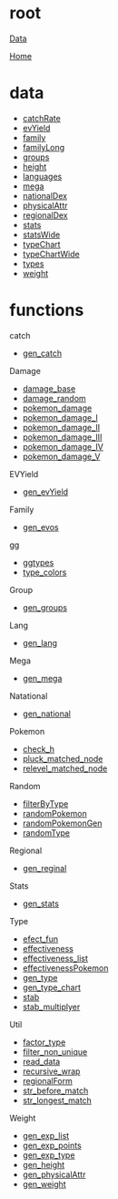 # root
[Data](https://github.com/zekrom-vale/ZekDex/wiki/Data)

[Home](https://github.com/zekrom-vale/ZekDex/wiki/Home)

# data
- [catchRate](https://github.com/zekrom-vale/ZekDex/wiki/catchRate)
- [evYield](https://github.com/zekrom-vale/ZekDex/wiki/evYield)
- [family](https://github.com/zekrom-vale/ZekDex/wiki/family)
- [familyLong](https://github.com/zekrom-vale/ZekDex/wiki/familyLong)
- [groups](https://github.com/zekrom-vale/ZekDex/wiki/groups)
- [height](https://github.com/zekrom-vale/ZekDex/wiki/height)
- [languages](https://github.com/zekrom-vale/ZekDex/wiki/languages)
- [mega](https://github.com/zekrom-vale/ZekDex/wiki/mega)
- [nationalDex](https://github.com/zekrom-vale/ZekDex/wiki/nationalDex)
- [physicalAttr](https://github.com/zekrom-vale/ZekDex/wiki/physicalAttr)
- [regionalDex](https://github.com/zekrom-vale/ZekDex/wiki/regionalDex)
- [stats](https://github.com/zekrom-vale/ZekDex/wiki/stats)
- [statsWide](https://github.com/zekrom-vale/ZekDex/wiki/statsWide)
- [typeChart](https://github.com/zekrom-vale/ZekDex/wiki/typeChart)
- [typeChartWide](https://github.com/zekrom-vale/ZekDex/wiki/typeChartWide)
- [types](https://github.com/zekrom-vale/ZekDex/wiki/types)
- [weight](https://github.com/zekrom-vale/ZekDex/wiki/weight)

# functions
  catch
  - [gen_catch](https://github.com/zekrom-vale/ZekDex/wiki/gen_catch)

  Damage
  - [damage_base](https://github.com/zekrom-vale/ZekDex/wiki/damage_base)
  - [damage_random](https://github.com/zekrom-vale/ZekDex/wiki/damage_random)
  - [pokemon_damage](https://github.com/zekrom-vale/ZekDex/wiki/pokemon_damage)
  - [pokemon_damage_I](https://github.com/zekrom-vale/ZekDex/wiki/pokemon_damage_I)
  - [pokemon_damage_II](https://github.com/zekrom-vale/ZekDex/wiki/pokemon_damage_II)
  - [pokemon_damage_III](https://github.com/zekrom-vale/ZekDex/wiki/pokemon_damage_III)
  - [pokemon_damage_IV](https://github.com/zekrom-vale/ZekDex/wiki/pokemon_damage_IV)
  - [pokemon_damage_V](https://github.com/zekrom-vale/ZekDex/wiki/pokemon_damage_V)

  EVYield
  - [gen_evYield](https://github.com/zekrom-vale/ZekDex/wiki/gen_evYield)

  Family
  - [gen_evos](https://github.com/zekrom-vale/ZekDex/wiki/gen_evos)

  gg
  - [ggtypes](https://github.com/zekrom-vale/ZekDex/wiki/ggtypes)
  - [type_colors](https://github.com/zekrom-vale/ZekDex/wiki/type_colors)

  Group
  - [gen_groups](https://github.com/zekrom-vale/ZekDex/wiki/gen_groups)

  Lang
  - [gen_lang](https://github.com/zekrom-vale/ZekDex/wiki/gen_lang)

  Mega
  - [gen_mega](https://github.com/zekrom-vale/ZekDex/wiki/gen_mega)

  Natational
  - [gen_national](https://github.com/zekrom-vale/ZekDex/wiki/gen_national)

  Pokemon
  - [check_h](https://github.com/zekrom-vale/ZekDex/wiki/check_h)
  - [pluck_matched_node](https://github.com/zekrom-vale/ZekDex/wiki/pluck_matched_node)
  - [relevel_matched_node](https://github.com/zekrom-vale/ZekDex/wiki/relevel_matched_node)

  Random
  - [filterByType](https://github.com/zekrom-vale/ZekDex/wiki/filterByType)
  - [randomPokemon](https://github.com/zekrom-vale/ZekDex/wiki/randomPokemon)
  - [randomPokemonGen](https://github.com/zekrom-vale/ZekDex/wiki/randomPokemonGen)
  - [randomType](https://github.com/zekrom-vale/ZekDex/wiki/randomType)

  Regional
  - [gen_reginal](https://github.com/zekrom-vale/ZekDex/wiki/gen_reginal)

  Stats
  - [gen_stats](https://github.com/zekrom-vale/ZekDex/wiki/gen_stats)

  Type
  - [efect_fun](https://github.com/zekrom-vale/ZekDex/wiki/efect_fun)
  - [effectiveness](https://github.com/zekrom-vale/ZekDex/wiki/effectiveness)
  - [effectiveness_list](https://github.com/zekrom-vale/ZekDex/wiki/effectiveness_list)
  - [effectivenessPokemon](https://github.com/zekrom-vale/ZekDex/wiki/effectivenessPokemon)
  - [gen_type](https://github.com/zekrom-vale/ZekDex/wiki/gen_type)
  - [gen_type_chart](https://github.com/zekrom-vale/ZekDex/wiki/gen_type_chart)
  - [stab](https://github.com/zekrom-vale/ZekDex/wiki/stab)
  - [stab_multiplyer](https://github.com/zekrom-vale/ZekDex/wiki/stab_multiplyer)

  Util
  - [factor_type](https://github.com/zekrom-vale/ZekDex/wiki/factor_type)
  - [filter_non_unique](https://github.com/zekrom-vale/ZekDex/wiki/filter_non_unique)
  - [read_data](https://github.com/zekrom-vale/ZekDex/wiki/read_data)
  - [recursive_wrap](https://github.com/zekrom-vale/ZekDex/wiki/recursive_wrap)
  - [regionalForm](https://github.com/zekrom-vale/ZekDex/wiki/regionalForm)
  - [str_before_match](https://github.com/zekrom-vale/ZekDex/wiki/str_before_match)
  - [str_longest_match](https://github.com/zekrom-vale/ZekDex/wiki/str_longest_match)

  Weight
  - [gen_exp_list](https://github.com/zekrom-vale/ZekDex/wiki/gen_exp_list)
  - [gen_exp_points](https://github.com/zekrom-vale/ZekDex/wiki/gen_exp_points)
  - [gen_exp_type](https://github.com/zekrom-vale/ZekDex/wiki/gen_exp_type)
  - [gen_height](https://github.com/zekrom-vale/ZekDex/wiki/gen_height)
  - [gen_physicalAttr](https://github.com/zekrom-vale/ZekDex/wiki/gen_physicalAttr)
  - [gen_weight](https://github.com/zekrom-vale/ZekDex/wiki/gen_weight)

